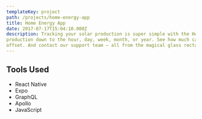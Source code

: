 ```yaml
---
templateKey: project
path: /projects/home-energy-app
title: Home Energy App
date: 2017-07-17T15:04:10.000Z
description: Tracking your solar production is super simple with the Home Energy app. Monitor
production down to the hour, day, week, month, or year. See how much carbon you’ve
offset. And contact our support team – all from the magical glass rectangle in your hand.
---
```


<!-- ![home energy app](/img/home-energy-app.png) -->

## Tools Used

* React Native
* Expo
* GraphQL
* Apollo
* JavaScript
